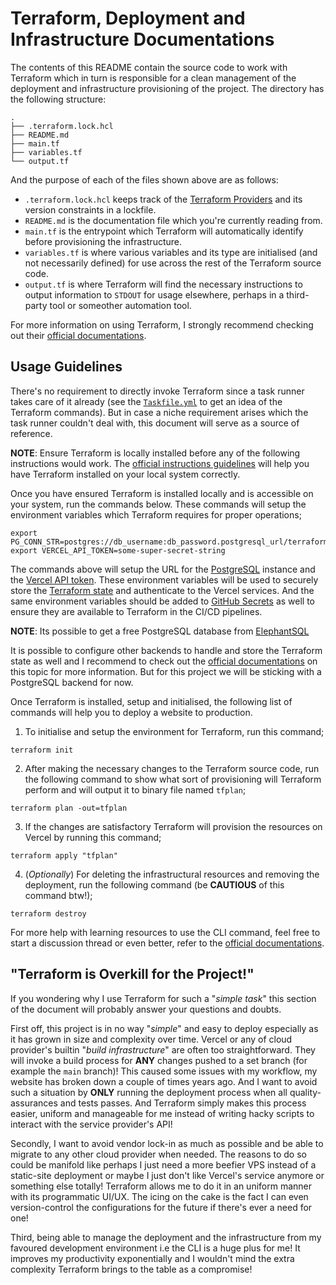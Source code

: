 # Terraform, Deployment and Infrastructure Documentations

The contents of this README contain the source code to work with Terraform which
in turn is responsible for a clean management of the deployment and
infrastructure provisioning of the project. The directory has the following
structure:

```console
.
├── .terraform.lock.hcl
├── README.md
├── main.tf
├── variables.tf
└── output.tf
```

And the purpose of each of the files shown above are as follows:

- `.terraform.lock.hcl` keeps track of the
  [Terraform Providers](https://developer.hashicorp.com/terraform/registry/providers)
  and its version constraints in a lockfile.
- `README.md` is the documentation file which you're currently reading from.
- `main.tf` is the entrypoint which Terraform will automatically identify before
  provisioning the infrastructure.
- `variables.tf` is where various variables and its type are initialised (and
  not necessarily defined) for use across the rest of the Terraform source code.
- `output.tf` is where Terraform will find the necessary instructions to output
  information to `STDOUT` for usage elsewhere, perhaps in a third-party tool or
  someother automation tool.

For more information on using Terraform, I strongly recommend checking out their
[official documentations](https://developer.hashicorp.com/terraform).

## Usage Guidelines

There's no requirement to directly invoke Terraform since a task runner takes
care of it already (see the [`Taskfile.yml`](../Taskfile.yml) to get an idea of
the Terraform commands). But in case a niche requirement arises which the task
runner couldn't deal with, this document will serve as a source of reference.

**NOTE**: Ensure Terraform is locally installed before any of the following
instructions would work. The
[official instructions guidelines](https://developer.hashicorp.com/terraform/install)
will help you have Terraform installed on your local system correctly.

Once you have ensured Terraform is installed locally and is accessible on your
system, run the commands below. These commands will setup the environment
variables which Terraform requires for proper operations;

```console
export PG_CONN_STR=postgres://db_username:db_password.postgresql_url/terraform_backend
export VERCEL_API_TOKEN=some-super-secret-string
```

The commands above will setup the URL for the
[PostgreSQL](https://www.postgresql.org) instance and the
[Vercel API token](https://vercel.com/guides/how-do-i-use-a-vercel-api-access-token).
These environment variables will be used to securely store the
[Terraform state](https://developer.hashicorp.com/terraform/language/state) and
authenticate to the Vercel services. And the same environment variables should
be added to
[GitHub Secrets](https://docs.github.com/en/actions/security-guides/using-secrets-in-github-actions)
as well to ensure they are available to Terraform in the CI/CD pipelines.

**NOTE**: Its possible to get a free PostgreSQL database from
[ElephantSQL](https://www.elephantsql.com)

It is possible to configure other backends to handle and store the Terraform
state as well and I recommend to check out the
[official documentations](https://developer.hashicorp.com/terraform/language/settings/backends/configuration)
on this topic for more information. But for this project we will be sticking
with a PostgreSQL backend for now.

Once Terraform is installed, setup and initialised, the following list of
commands will help you to deploy a website to production.

1. To initialise and setup the environment for Terraform, run this command;

```
terraform init
```

2. After making the necessary changes to the Terraform source code, run the
   following command to show what sort of provisioning will Terraform perform
   and will output it to binary file named `tfplan`;

```console
terraform plan -out=tfplan
```

3. If the changes are satisfactory Terraform will provision the resources on
   Vercel by running this command;

```console
terraform apply "tfplan"
```

4. (_Optionally_) For deleting the infrastructural resources and removing the
   deployment, run the following command (be **CAUTIOUS** of this command btw!);

```console
terraform destroy
```

For more help with learning resources to use the CLI command, feel free to start
a discussion thread or even better, refer to the
[official documentations](https://developer.hashicorp.com/terraform/cli).

## "Terraform is Overkill for the Project!"

If you wondering why I use Terraform for such a "_simple task_" this section of
the document will probably answer your questions and doubts.

First off, this project is in no way "_simple_" and easy to deploy especially as
it has grown in size and complexity over time. Vercel or any of cloud provider's
builtin "_build infrastructure_" are often too straightforward. They will invoke
a build process for **ANY** changes pushed to a set branch (for example the
`main` branch)! This caused some issues with my workflow, my website has broken
down a couple of times years ago. And I want to avoid such a situation by
**ONLY** running the deployment process when all quality-assurances and tests
passes. And Terraform simply makes this process easier, uniform and manageable
for me instead of writing hacky scripts to interact with the service provider's
API!

Secondly, I want to avoid vendor lock-in as much as possible and be able to
migrate to any other cloud provider when needed. The reasons to do so could be
manifold like perhaps I just need a more beefier VPS instead of a static-site
deployment or maybe I just don't like Vercel's service anymore or something else
totally! Terraform allows me to do it in an uniform manner with its programmatic
UI/UX. The icing on the cake is the fact I can even version-control the
configurations for the future if there's ever a need for one!

Third, being able to manage the deployment and the infrastructure from my
favoured development environment i.e the CLI is a huge plus for me! It improves
my productivity exponentially and I wouldn't mind the extra complexity Terraform
brings to the table as a compromise!
